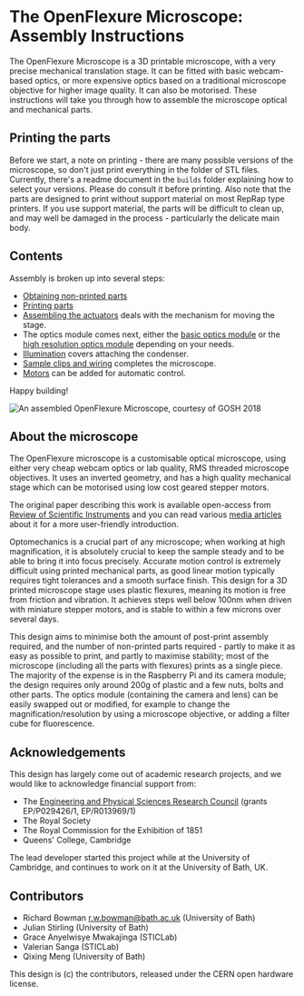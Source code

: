 # The OpenFlexure Microscope: Assembly Instructions
The OpenFlexure Microscope is a 3D printable microscope, with a very precise mechanical translation stage.  It can be fitted with basic webcam-based optics, or more expensive optics based on a traditional microscope objective for higher image quality.  It can also be motorised.  These instructions will take you through how to assemble the microscope optical and mechanical parts.

## Printing the parts
Before we start, a note on printing - there are many possible versions of the microscope, so don't just print everything in the folder of STL files.  Currently, there's a readme document in the ``builds`` folder explaining how to select your versions.  Please do consult it before printing.  Also note that the parts are designed to print without support material on most RepRap type printers.  If you use support material, the parts will be difficult to clean up, and may well be damaged in the process - particularly the delicate main body.

## Contents
Assembly is broken up into several steps:
* [Obtaining non-printed parts](0_bill_of_materials.md)
* [Printing parts](0_printing.md)
* [Assembling the actuators](1_actuator_assembly.md) deals with the mechanism for moving the stage.
* The optics module comes next, either the [basic optics module](2a_basic_optics_module.md) or the [high resolution optics module](2b_high_resolution_optics_module.md) depending on your needs.
* [Illumination](3_illumination.md) covers attaching the condenser.
* [Sample clips and wiring](4_clips_and_wiring.md) completes the microscope.
* [Motors](5_motors.md) can be added for automatic control.

Happy building!

![An assembled OpenFlexure Microscope, courtesy of GOSH 2018](./images/microscope_gosh.jpg)

## About the microscope
The OpenFlexure microscope is a customisable optical microscope, using either very cheap webcam optics or lab quality, RMS threaded microscope objectives.  It uses an inverted geometry, and has a high quality mechanical stage which can be motorised using low cost geared stepper motors.

The original paper describing this work is available open-access from [Review of Scientific Instruments](http://dx.doi.org/10.1063/1.4941068) and you can read various [media articles](https://github.com/rwb27/openflexure_microscope/wiki/Media-Articles) about it for a more user-friendly introduction.

Optomechanics is a crucial part of any microscope; when working at high magnification, it is absolutely crucial to keep the sample steady and to be able to bring it into focus precisely.  Accurate motion control is extremely difficult using printed mechanical parts, as good linear motion typically requires tight tolerances and a smooth surface finish.  This design for a 3D printed microscope stage uses plastic flexures, meaning its motion is free from friction and vibration.  It achieves steps well below 100nm when driven with miniature stepper motors, and is stable to within a few microns over several days.

This design aims to minimise both the amount of post-print assembly required, and the number of non-printed parts required - partly to make it as easy as possible to print, and partly to maximise stability; most of the microscope (including all the parts with flexures) prints as a single piece.  The majority of the expense is in the Raspberry Pi and its camera module; the design requires only around 200g of plastic and a few nuts, bolts and other parts.  The optics module (containing the camera and lens) can be easily swapped out or modified, for example to change the magnification/resolution by using a microscope objective, or adding a filter cube for fluorescence.

## Acknowledgements
This design has largely come out of academic research projects, and we would like to acknowledge financial support from:
* The [Engineering and Physical Sciences Research Council](http://epsrc.ukri.org/) (grants EP/P029426/1, EP/R013969/1)
* The Royal Society
* The Royal Commission for the Exhibition of 1851
* Queens' College, Cambridge

The lead developer started this project while at the University of Cambridge, and continues to work on it at the University of Bath, UK.

## Contributors
* Richard Bowman <r.w.bowman@bath.ac.uk> (University of Bath)
* Julian Stirling (University of Bath)
* Grace Anyelwisye Mwakajinga (STICLab)
* Valerian Sanga (STICLab)
* Qixing Meng (University of Bath)

This design is (c) the contributors, released under the CERN open hardware license.